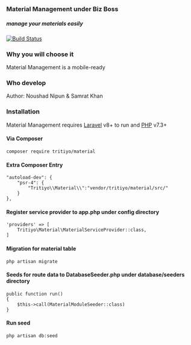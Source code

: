 ### Material Management under Biz Boss
##### manage your materials easily

[![Build Status](https://travis-ci.org/joemccann/dillinger.svg?branch=master)](https://travis-ci.org/joemccann/dillinger)

### Why you will choose it
Material Management is a mobile-ready
### Who develop
Author: Noushad Nipun & Samrat Khan
### Installation
Material Management requires [Laravel](https://laravel.com) v8+ to run and [PHP](https://php.net) v7.3+

#### Via Composer
```
composer require tritiyo/material
```

#### Extra Composer Entry

```
"autoload-dev": {
    "psr-4": {
        "Tritiyo\\Material\\":"vendor/tritiyo/material/src/"
    }
},
```

#### Register service provider to app.php under config directory

```
'providers' => [
    Tritiyo\Material\MaterialServiceProvider::class,
]
```

#### Migration for material table

```
php artisan migrate
```


#### Seeds for route data to DatabaseSeeder.php under database/seeders directory

```
public function run()
{
    $this->call(MaterialModuleSeeder::class)
}

```

#### Run seed
```
php artisan db:seed
```


